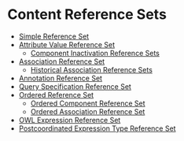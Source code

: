 # Content Reference Sets

* ​[Simple Reference Set](https://app.gitbook.com/o/h8Z6qGxuQrzM9vbx5bPT/s/irKbJsZG57nSWZA4GT0M/5-reference-set-release-files-specification/5.2-reference-set-types/5.2.1-content-reference-sets/5.2.1.1-simple-reference-set)​
* ​[Attribute Value Reference Set](https://app.gitbook.com/o/h8Z6qGxuQrzM9vbx5bPT/s/irKbJsZG57nSWZA4GT0M/5-reference-set-release-files-specification/5.2-reference-set-types/5.2.1-content-reference-sets/5.2.1.3-attribute-value-reference-set)​
  * [Component Inactivation Reference Sets](../../../5-reference-set-release-files-specification/5.2-reference-set-types/5.2.1-content-reference-sets/5.2.1.3-attribute-value-reference-set/5.2.1.3-attribute-value-reference-set.md)​
* [Association Reference Set](https://app.gitbook.com/o/h8Z6qGxuQrzM9vbx5bPT/s/irKbJsZG57nSWZA4GT0M/5-reference-set-release-files-specification/5.2-reference-set-types/5.2.1-content-reference-sets/5.2.1.4-association-reference-set)​
  * [Historical Association Reference Sets](https://app.gitbook.com/o/h8Z6qGxuQrzM9vbx5bPT/s/irKbJsZG57nSWZA4GT0M/5-reference-set-release-files-specification/5.2-reference-set-types/5.2.1-content-reference-sets/5.2.1.4-association-reference-set/5.2.5.1-historical-association-reference-sets)​
* [Annotation Reference Set](https://app.gitbook.com/o/h8Z6qGxuQrzM9vbx5bPT/s/irKbJsZG57nSWZA4GT0M/5-reference-set-release-files-specification/5.2-reference-set-types/5.2.1-content-reference-sets/5.2.1.6-deprecated-annotation-reference-set)​
* [Query Specification Reference Set](https://app.gitbook.com/o/h8Z6qGxuQrzM9vbx5bPT/s/irKbJsZG57nSWZA4GT0M/5-reference-set-release-files-specification/5.2-reference-set-types/5.2.1-content-reference-sets/5.2.1.7-query-specification-reference-set)​
* [Ordered Reference Set](https://app.gitbook.com/o/h8Z6qGxuQrzM9vbx5bPT/s/irKbJsZG57nSWZA4GT0M/5-reference-set-release-files-specification/5.2-reference-set-types/5.2.1-content-reference-sets/5.2.1.8-ordered-reference-set)​
  * [Ordered Component Reference Set](https://app.gitbook.com/o/h8Z6qGxuQrzM9vbx5bPT/s/irKbJsZG57nSWZA4GT0M/5-reference-set-release-files-specification/5.2-reference-set-types/5.2.1-content-reference-sets/5.2.1.8-ordered-reference-set/5.2.1.5-ordered-association-reference-set-1)​
  * [Ordered Association Reference Set](https://app.gitbook.com/o/h8Z6qGxuQrzM9vbx5bPT/s/irKbJsZG57nSWZA4GT0M/5-reference-set-release-files-specification/5.2-reference-set-types/5.2.1-content-reference-sets/5.2.1.8-ordered-reference-set/5.2.1.5-ordered-association-reference-set)​
* [OWL Expression Reference Set](https://app.gitbook.com/o/h8Z6qGxuQrzM9vbx5bPT/s/irKbJsZG57nSWZA4GT0M/5-reference-set-release-files-specification/5.2-reference-set-types/5.2.1-content-reference-sets/5.2.1.9-owl-expression-reference-set)​
* [Postcoordinated Expression Type Reference Set](https://app.gitbook.com/o/h8Z6qGxuQrzM9vbx5bPT/s/irKbJsZG57nSWZA4GT0M/5-reference-set-release-files-specification/5.2-reference-set-types/5.2.1-content-reference-sets/5.2.1.10-postcoordinated-expression-type-reference-set)
